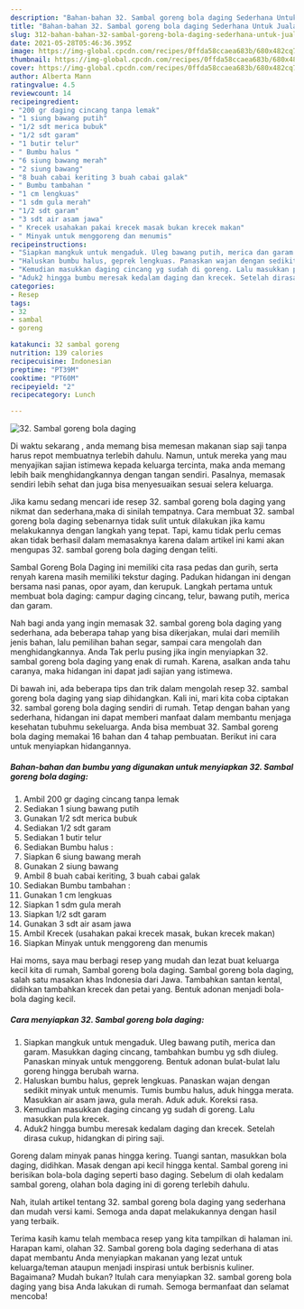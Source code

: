 ```yaml
---
description: "Bahan-bahan 32. Sambal goreng bola daging Sederhana Untuk Jualan"
title: "Bahan-bahan 32. Sambal goreng bola daging Sederhana Untuk Jualan"
slug: 312-bahan-bahan-32-sambal-goreng-bola-daging-sederhana-untuk-jualan
date: 2021-05-28T05:46:36.395Z
image: https://img-global.cpcdn.com/recipes/0ffda58ccaea683b/680x482cq70/32-sambal-goreng-bola-daging-foto-resep-utama.jpg
thumbnail: https://img-global.cpcdn.com/recipes/0ffda58ccaea683b/680x482cq70/32-sambal-goreng-bola-daging-foto-resep-utama.jpg
cover: https://img-global.cpcdn.com/recipes/0ffda58ccaea683b/680x482cq70/32-sambal-goreng-bola-daging-foto-resep-utama.jpg
author: Alberta Mann
ratingvalue: 4.5
reviewcount: 14
recipeingredient:
- "200 gr daging cincang tanpa lemak"
- "1 siung bawang putih"
- "1/2 sdt merica bubuk"
- "1/2 sdt garam"
- "1 butir telur"
- " Bumbu halus "
- "6 siung bawang merah"
- "2 siung bawang"
- "8 buah cabai keriting 3 buah cabai galak"
- " Bumbu tambahan "
- "1 cm lengkuas"
- "1 sdm gula merah"
- "1/2 sdt garam"
- "3 sdt air asam jawa"
- " Krecek usahakan pakai krecek masak bukan krecek makan"
- " Minyak untuk menggoreng dan menumis"
recipeinstructions:
- "Siapkan mangkuk untuk mengaduk. Uleg bawang putih, merica dan garam. Masukkan daging cincang, tambahkan bumbu yg sdh diuleg. Panaskan minyak untuk menggoreng. Bentuk adonan bulat-bulat lalu goreng hingga berubah warna."
- "Haluskan bumbu halus, geprek lengkuas. Panaskan wajan dengan sedikit minyak untuk menumis. Tumis bumbu halus, aduk hingga merata. Masukkan air asam jawa, gula merah. Aduk aduk. Koreksi rasa."
- "Kemudian masukkan daging cincang yg sudah di goreng. Lalu masukkan pula krecek."
- "Aduk2 hingga bumbu meresak kedalam daging dan krecek. Setelah dirasa cukup, hidangkan di piring saji."
categories:
- Resep
tags:
- 32
- sambal
- goreng

katakunci: 32 sambal goreng 
nutrition: 139 calories
recipecuisine: Indonesian
preptime: "PT39M"
cooktime: "PT60M"
recipeyield: "2"
recipecategory: Lunch

---
```



![32. Sambal goreng bola daging](https://img-global.cpcdn.com/recipes/0ffda58ccaea683b/680x482cq70/32-sambal-goreng-bola-daging-foto-resep-utama.jpg)

Di waktu  sekarang , anda memang bisa memesan makanan siap saji tanpa harus repot membuatnya terlebih dahulu. Namun, untuk mereka yang mau menyajikan sajian istimewa kepada keluarga tercinta, maka anda memang lebih baik menghidangkannya dengan tangan sendiri. Pasalnya, memasak sendiri lebih sehat dan juga bisa menyesuaikan sesuai selera keluarga.

Jika kamu sedang mencari ide resep 32. sambal goreng bola daging yang nikmat dan sederhana,maka di sinilah tempatnya. Cara membuat 32. sambal goreng bola daging  sebenarnya tidak sulit untuk dilakukan jika kamu melakukannya dengan langkah yang tepat. Tapi, kamu tidak perlu cemas akan tidak berhasil dalam memasaknya 
karena dalam artikel ini kami akan mengupas 32. sambal goreng bola daging dengan teliti.  

Sambal Goreng Bola Daging ini memiliki cita rasa pedas dan gurih, serta renyah karena masih memiliki tekstur daging. Padukan hidangan ini dengan bersama nasi panas, opor ayam, dan kerupuk. Langkah pertama untuk membuat bola daging: campur daging cincang, telur, bawang putih, merica dan garam.

Nah bagi anda yang ingin memasak 32. sambal goreng bola daging yang sederhana, ada beberapa tahap yang bisa dikerjakan, mulai dari memilih jenis bahan, lalu pemilihan bahan segar, sampai cara mengolah dan menghidangkannya. Anda Tak perlu pusing jika ingin menyiapkan 32. sambal goreng bola daging yang enak di rumah. Karena, asalkan anda  tahu caranya, maka hidangan ini dapat jadi sajian yang istimewa.

Di bawah ini, ada beberapa tips dan trik dalam mengolah resep 32. sambal goreng bola daging yang siap dihidangkan. Kali ini, mari kita coba ciptakan 32. sambal goreng bola daging sendiri di rumah. Tetap dengan bahan yang sederhana, hidangan ini dapat memberi manfaat dalam membantu menjaga kesehatan tubuhmu sekeluarga. Anda bisa membuat 32. Sambal goreng bola daging memakai 16 bahan dan 4 tahap pembuatan. Berikut ini cara untuk menyiapkan hidangannya.

<!--inarticleads1-->

##### Bahan-bahan dan bumbu yang digunakan untuk menyiapkan 32. Sambal goreng bola daging:

1. Ambil 200 gr daging cincang tanpa lemak
1. Sediakan 1 siung bawang putih
1. Gunakan 1/2 sdt merica bubuk
1. Sediakan 1/2 sdt garam
1. Sediakan 1 butir telur
1. Sediakan  Bumbu halus :
1. Siapkan 6 siung bawang merah
1. Gunakan 2 siung bawang
1. Ambil 8 buah cabai keriting, 3 buah cabai galak
1. Sediakan  Bumbu tambahan :
1. Gunakan 1 cm lengkuas
1. Siapkan 1 sdm gula merah
1. Siapkan 1/2 sdt garam
1. Gunakan 3 sdt air asam jawa
1. Ambil  Krecek (usahakan pakai krecek masak, bukan krecek makan)
1. Siapkan  Minyak untuk menggoreng dan menumis


Hai moms, saya mau berbagi resep yang mudah dan lezat buat keluarga kecil kita di rumah, Sambal goreng bola daging. Sambal goreng bola daging, salah satu masakan khas Indonesia dari Jawa. Tambahkan santan kental, didihkan tambahkan krecek dan petai yang. Bentuk adonan menjadi bola-bola daging kecil. 

<!--inarticleads2-->

##### Cara menyiapkan 32. Sambal goreng bola daging:

1. Siapkan mangkuk untuk mengaduk. Uleg bawang putih, merica dan garam. Masukkan daging cincang, tambahkan bumbu yg sdh diuleg. Panaskan minyak untuk menggoreng. Bentuk adonan bulat-bulat lalu goreng hingga berubah warna.
1. Haluskan bumbu halus, geprek lengkuas. Panaskan wajan dengan sedikit minyak untuk menumis. Tumis bumbu halus, aduk hingga merata. Masukkan air asam jawa, gula merah. Aduk aduk. Koreksi rasa.
1. Kemudian masukkan daging cincang yg sudah di goreng. Lalu masukkan pula krecek.
1. Aduk2 hingga bumbu meresak kedalam daging dan krecek. Setelah dirasa cukup, hidangkan di piring saji.


Goreng dalam minyak panas hingga kering. Tuangi santan, masukkan bola daging, didihkan. Masak dengan api kecil hingga kental. Sambal goreng ini berisikan bola-bola daging seperti baso daging. Sebelum di olah kedalam sambal goreng, olahan bola daging ini di goreng terlebih dahulu. 

Nah, itulah artikel tentang  32. sambal goreng bola daging  yang sederhana dan mudah versi kami. Semoga anda dapat melakukannya dengan hasil yang terbaik. 

Terima kasih kamu telah membaca resep yang kita tampilkan di halaman ini. Harapan kami, olahan  32. Sambal goreng bola daging sederhana di atas dapat membantu Anda menyiapkan makanan yang lezat untuk keluarga/teman ataupun menjadi inspirasi untuk berbisnis kuliner. Bagaimana? Mudah bukan? Itulah cara menyiapkan 32. sambal goreng bola daging yang bisa Anda lakukan di rumah. Semoga bermanfaat dan selamat mencoba!

